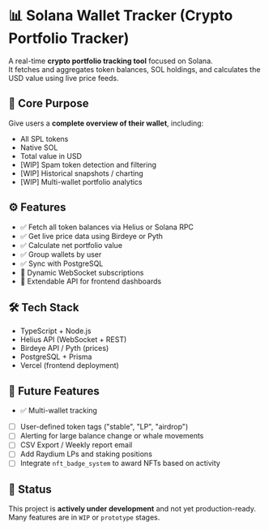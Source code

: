 # 📊 Solana Wallet Tracker (Crypto Portfolio Tracker)

A real-time **crypto portfolio tracking tool** focused on Solana.  
It fetches and aggregates token balances, SOL holdings, and calculates the USD value using live price feeds.

## 🧠 Core Purpose

Give users a **complete overview of their wallet**, including:

- All SPL tokens
- Native SOL
- Total value in USD
- [WIP] Spam token detection and filtering
- [WIP] Historical snapshots / charting
- [WIP] Multi-wallet portfolio analytics

## ⚙️ Features

- ✅ Fetch all token balances via Helius or Solana RPC
- ✅ Get live price data using Birdeye or Pyth
- ✅ Calculate net portfolio value
- ✅ Group wallets by user
- ✅ Sync with PostgreSQL
- 🔄 Dynamic WebSocket subscriptions
- 🧠 Extendable API for frontend dashboards


## 🛠️ Tech Stack

- TypeScript + Node.js
- Helius API (WebSocket + REST)
- Birdeye API / Pyth (prices)
- PostgreSQL + Prisma
- Vercel (frontend deployment)

## 🚀 Future Features

- ✅ Multi-wallet tracking
- [ ] User-defined token tags ("stable", "LP", "airdrop")
- [ ] Alerting for large balance change or whale movements
- [ ] CSV Export / Weekly report email
- [ ] Add Raydium LPs and staking positions
- [ ] Integrate `nft_badge_system` to award NFTs based on activity

## 📌 Status

This project is **actively under development** and not yet production-ready.  
Many features are in `WIP` or `prototype` stages.


